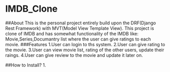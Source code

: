 # IMDB_Clone

##About
This is the personal project entirely build upon the DRF(Django Rest Framework) with MVT(Model View Template View).
This project is clone of IMDB and has somewhat functionality of the IMDB like: Movie,Series,Documantry list where the user can give
ratings to each movie.
###Features
1.User can login to ths system.
2.User can give rating to the movie.
3.User can view movie list, rating of the other users, update their raings.
4.User can give review to the movie and update it later on.

##How to Install?
1.
